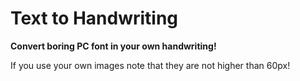 # Text to Handwriting
 **Convert boring PC font in your own handwriting!**
 
 If you use your own images note that they are not higher than 60px!
